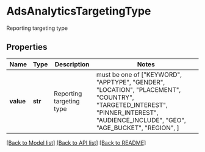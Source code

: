 # AdsAnalyticsTargetingType

Reporting targeting type

## Properties
Name | Type | Description | Notes
------------ | ------------- | ------------- | -------------
**value** | **str** | Reporting targeting type |  must be one of ["KEYWORD", "APPTYPE", "GENDER", "LOCATION", "PLACEMENT", "COUNTRY", "TARGETED_INTEREST", "PINNER_INTEREST", "AUDIENCE_INCLUDE", "GEO", "AGE_BUCKET", "REGION", ]

[[Back to Model list]](../README.md#documentation-for-models) [[Back to API list]](../README.md#documentation-for-api-endpoints) [[Back to README]](../README.md)


